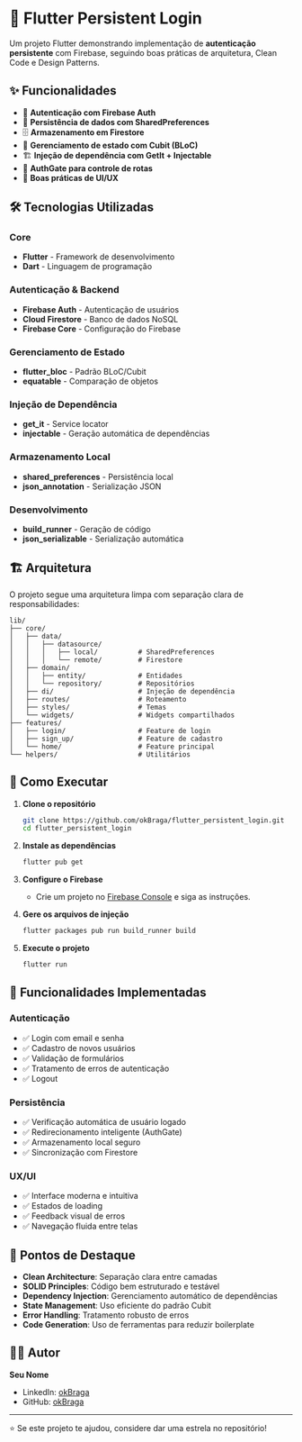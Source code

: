 # 🔐 Flutter Persistent Login

Um projeto Flutter demonstrando implementação de **autenticação persistente** com Firebase, seguindo boas práticas de arquitetura, Clean Code e Design Patterns.

## ✨ Funcionalidades

- 🔑 **Autenticação com Firebase Auth**
- 💾 **Persistência de dados com SharedPreferences**
- 🗄️ **Armazenamento em Firestore**
- 🎯 **Gerenciamento de estado com Cubit (BLoC)**
- 🏗️ **Injeção de dependência com GetIt + Injectable**
- 🚪 **AuthGate para controle de rotas**
- 📱 **Boas práticas de UI/UX**

## 🛠️ Tecnologias Utilizadas

### Core
- **Flutter** - Framework de desenvolvimento
- **Dart** - Linguagem de programação

### Autenticação & Backend
- **Firebase Auth** - Autenticação de usuários
- **Cloud Firestore** - Banco de dados NoSQL
- **Firebase Core** - Configuração do Firebase

### Gerenciamento de Estado
- **flutter_bloc** - Padrão BLoC/Cubit
- **equatable** - Comparação de objetos

### Injeção de Dependência
- **get_it** - Service locator
- **injectable** - Geração automática de dependências

### Armazenamento Local
- **shared_preferences** - Persistência local
- **json_annotation** - Serialização JSON

### Desenvolvimento
- **build_runner** - Geração de código
- **json_serializable** - Serialização automática

## 🏗️ Arquitetura

O projeto segue uma arquitetura limpa com separação clara de responsabilidades:

```
lib/
├── core/
│   ├── data/
│   │   ├── datasource/
│   │   │   ├── local/          # SharedPreferences
│   │   │   └── remote/         # Firestore
│   ├── domain/
│   │   ├── entity/             # Entidades
│   │   └── repository/         # Repositórios
│   ├── di/                     # Injeção de dependência
│   ├── routes/                 # Roteamento
│   ├── styles/                 # Temas
│   └── widgets/                # Widgets compartilhados
├── features/
│   ├── login/                  # Feature de login
│   ├── sign_up/                # Feature de cadastro
│   └── home/                   # Feature principal
└── helpers/                    # Utilitários
```

## 🚀 Como Executar

1. **Clone o repositório**
   ```bash
   git clone https://github.com/okBraga/flutter_persistent_login.git
   cd flutter_persistent_login
   ```

2. **Instale as dependências**
   ```bash
   flutter pub get
   ```

3. **Configure o Firebase**
   - Crie um projeto no [Firebase Console](https://console.firebase.google.com/) e siga as instruções.

4. **Gere os arquivos de injeção**
   ```bash
   flutter packages pub run build_runner build
   ```

5. **Execute o projeto**
   ```bash
   flutter run
   ```

## 📱 Funcionalidades Implementadas

### Autenticação
- ✅ Login com email e senha
- ✅ Cadastro de novos usuários
- ✅ Validação de formulários
- ✅ Tratamento de erros de autenticação
- ✅ Logout

### Persistência
- ✅ Verificação automática de usuário logado
- ✅ Redirecionamento inteligente (AuthGate)
- ✅ Armazenamento local seguro
- ✅ Sincronização com Firestore

### UX/UI
- ✅ Interface moderna e intuitiva
- ✅ Estados de loading
- ✅ Feedback visual de erros
- ✅ Navegação fluida entre telas

## 🎯 Pontos de Destaque

- **Clean Architecture**: Separação clara entre camadas
- **SOLID Principles**: Código bem estruturado e testável
- **Dependency Injection**: Gerenciamento automático de dependências
- **State Management**: Uso eficiente do padrão Cubit
- **Error Handling**: Tratamento robusto de erros
- **Code Generation**: Uso de ferramentas para reduzir boilerplate

## 👨‍💻 Autor

**Seu Nome**
- LinkedIn: [okBraga](https://www.linkedin.com/in/okbraga/)
- GitHub: [okBraga](https://github.com/okBraga)

---

⭐ Se este projeto te ajudou, considere dar uma estrela no repositório!

